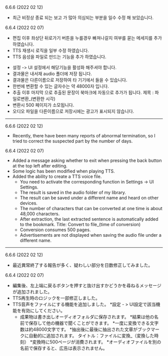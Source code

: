 6.6.6 (2022 02 12)
- 최근 비정상 종료 되는 보고 가 많아 의심되는 부분을 일수 수정 해 보았습니다. 

6.6.4 (2022 02 07)
- 편집 이후 좌상단 뒤로가기 버튼을 누를경우 빠져나갈지 여부를 묻는 메세지를 추가 하였습니다. 
- TTS 재생시 로직을 일부 수정 하였습니다. 
- TTS 음성을 파일로 만드는 기능을 추가 하였습니다. 
 * 설정 -> UI 설정에서 해당기능을 활성화 해주셔야 합니다. 
 * 결과물은 내서재 audio 폴더에 저장 됩니다. 
 * 결과물은 다른이름으로 저장하여 타 기기에서 들을 수 있습니다. 
 * 한번에 변환할 수 있는 글자수는 약 48000자 입니다.  
 * 추출 이후 마지막 으로 추출된 문장이 북마크에 자동으로 추가가 됩니다. 
   제목 : 파일로변환_(변환한 시각)
 * 변환시 500 페이지가 소모됩니다.
 * 오디오 파일을 다른이름으로 저장시에는 광고가 표시되지 않습니다. 

---
6.6.6 (2022 02 12)
- Recently, there have been many reports of abnormal termination, so I tried to correct the suspected part by the number of days.

6.6.4 (2022 02 07)
- Added a message asking whether to exit when pressing the back button at the top left after editing.
- Some logic has been modified when playing TTS.
- Added the ability to create a TTS voice file.
  * You need to activate the corresponding function in Settings -> UI Settings.
  * The result is saved in the audio folder of my library.
  * The result can be saved under a different name and heard on other devices.
  * The number of characters that can be converted at one time is about 48,000 characters.
  * After extraction, the last extracted sentence is automatically added to the bookmark.
    Title: Convert to file_(time of conversion)
  * Conversion consumes 500 pages.
  * Advertisements are not displayed when saving the audio file under a different name.

---
6.6.6 (2022 02 12)
- 最近異常終了する報告が多く、疑わしい部分を日数修正してみました。

6.6.4 (2022 02 07)
- 編集後、左上端に戻るボタンを押すと抜け出すかどうかを尋ねるメッセージが追加されました。
- TTS再生時のロジックを一部修正しました。
- TTS音声をファイルにする機能を追加しました。
  *設定 - > UI設定で該当機能を有効にしてください。
  * 成果物は書き出しオーディオフォルダに保存されます。
  *結果は他の名前で保存して他の機器で聞くことができます。
  *一度に変換できる文字数は約48000文字です。
  *抽出後に最後に抽出された文章がブックマークに自動的に追加されます。
    タイトル：ファイルに変換_（変換した時刻）
  *変換時に500ページが消費されます。
  *オーディオファイルを別の名前で保存すると、広告は表示されません。